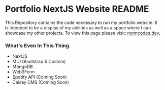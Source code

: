 # Portfolio NextJS Website README

This Repository contains the code necessary to run my portfolio website. It is intended to be a display of my abilities as well as a space where I can showcase my other projects. To view this page please visit: [normcodes.dev](normcodes.dev).

### What's Even In This Thing
- NextJS
- MUI (Bootstrap & Custom)
- MongoDB
- Web3Form
- Spotify API (Coming Soon)
- Caisey CMS (Coming Soon)
